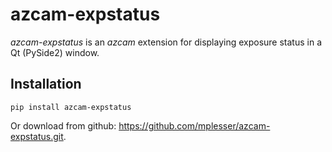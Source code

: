 # azcam-expstatus

*azcam-expstatus* is an *azcam* extension for displaying exposure status in a Qt (PySide2) window.

## Installation

`pip install azcam-expstatus`

Or download from github: https://github.com/mplesser/azcam-expstatus.git.


